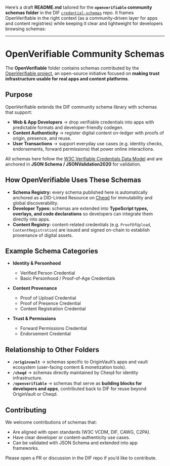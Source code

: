 Here’s a draft **README.md** tailored for the **`openverifiable` community schemas folder** in the DIF [`credential-schemas`](https://github.com/decentralized-identity/credential-schemas) repo. It frames OpenVerifiable in the right context (as a community-driven layer for apps and content registries) while keeping it clear and lightweight for developers browsing schemas:

---

# OpenVerifiable Community Schemas

The **OpenVerifiable** folder contains schemas contributed by the [OpenVerifiable project](https://openverifiable.ai), an open-source initiative focused on **making trust infrastructure usable for real apps and content platforms**.

## Purpose

OpenVerifiable extends the DIF community schema library with schemas that support:

* **Web & App Developers** → drop verifiable credentials into apps with predictable formats and developer-friendly codegen.
* **Content Authenticity** → register digital content on-ledger with proofs of origin, presence, and reuse.
* **User Transactions** → support everyday use cases (e.g. identity checks, endorsements, forward permissions) that power online interactions.

All schemas here follow the [W3C Verifiable Credentials Data Model](https://www.w3.org/TR/vc-data-model/) and are anchored in **JSON Schema / JSONValidation2020** for validation.

## How OpenVerifiable Uses These Schemas

* **Schema Registry:** every schema published here is automatically anchored as a DID-Linked Resource on [Cheqd](https://cheqd.io) for immutability and global discoverability.
* **Developer Types:** schemas are extended into **TypeScript types, overlays, and code declarations** so developers can integrate them directly into apps.
* **Content Registry:** content-related credentials (e.g. `ProofOfUpload`, `ContentRegistration`) are issued and signed on-chain to establish provenance of digital assets.

## Example Schema Categories

* **Identity & Personhood**

  * Verified Person Credential
  * Basic Personhood / Proof-of-Age Credentials
* **Content Provenance**

  * Proof of Upload Credential
  * Proof of Presence Credential
  * Content Registration Credential
* **Trust & Permissions**

  * Forward Permissions Credential
  * Endorsement Credential

## Relationship to Other Folders

* **`/originvault`** → schemas specific to OriginVault’s apps and vault ecosystem (user-facing content & monetization tools).
* **`/cheqd`** → schemas directly maintained by Cheqd for identity infrastructure.
* **`/openverifiable`** → schemas that serve as **building blocks for developers and apps**, contributed back to DIF for reuse beyond OriginVault or Cheqd.

## Contributing

We welcome contributions of schemas that:

* Are aligned with open standards (W3C VCDM, DIF, CAWG, C2PA).
* Have clear developer or content-authenticity use cases.
* Can be validated with JSON Schema and extended into app frameworks.

Please open a PR or discussion in the DIF repo if you’d like to contribute.

